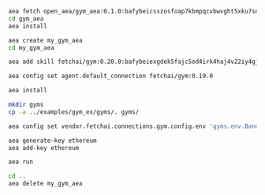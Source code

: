 ``` bash
aea fetch open_aea/gym_aea:0.1.0:bafybeicsszosfoap7kbmpqcvbwvght5xku7snfdxtcxalr6xjuazrdd54i --remote
cd gym_aea
aea install
```
``` bash
aea create my_gym_aea
cd my_gym_aea
```
``` bash
aea add skill fetchai/gym:0.20.0:bafybeiexgdek5fajc5od4irk4haj4v22iy4gjbjaqbp3rm6624xhxxsj3q --remote
```
``` bash
aea config set agent.default_connection fetchai/gym:0.19.0
```
``` bash
aea install
```
``` bash
mkdir gyms
cp -a ../examples/gym_ex/gyms/. gyms/
```
``` bash
aea config set vendor.fetchai.connections.gym.config.env 'gyms.env.BanditNArmedRandom'
```
``` bash
aea generate-key ethereum
aea add-key ethereum
```
``` bash
aea run
```
``` bash
cd ..
aea delete my_gym_aea
```
